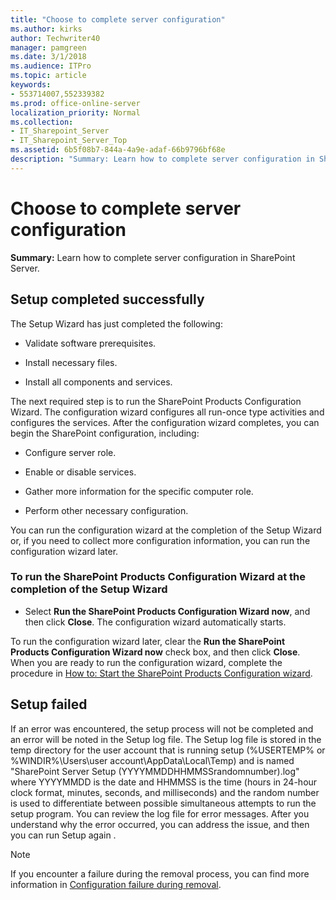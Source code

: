 ```yaml
---
title: "Choose to complete server configuration"
ms.author: kirks
author: Techwriter40
manager: pamgreen
ms.date: 3/1/2018
ms.audience: ITPro
ms.topic: article
keywords:
- 553714007,552339382
ms.prod: office-online-server
localization_priority: Normal
ms.collection:
- IT_Sharepoint_Server
- IT_Sharepoint_Server_Top
ms.assetid: 6b5f08b7-844a-4a9e-adaf-66b9796bf68e
description: "Summary: Learn how to complete server configuration in SharePoint Server."
---
```


# Choose to complete server configuration

 **Summary:** Learn how to complete server configuration in SharePoint Server. 
  
## Setup completed successfully

The Setup Wizard has just completed the following:
  
- Validate software prerequisites.
    
- Install necessary files.
    
- Install all components and services.
    
The next required step is to run the SharePoint Products Configuration Wizard. The configuration wizard configures all run-once type activities and configures the services. After the configuration wizard completes, you can begin the SharePoint configuration, including:
  
- Configure server role.
    
- Enable or disable services.
    
- Gather more information for the specific computer role.
    
- Perform other necessary configuration.
    
You can run the configuration wizard at the completion of the Setup Wizard or, if you need to collect more configuration information, you can run the configuration wizard later.
  
### To run the SharePoint Products Configuration Wizard at the completion of the Setup Wizard

- Select **Run the SharePoint Products Configuration Wizard now**, and then click **Close**. The configuration wizard automatically starts.
    
To run the configuration wizard later, clear the **Run the SharePoint Products Configuration Wizard now** check box, and then click **Close**. When you are ready to run the configuration wizard, complete the procedure in [How to: Start the SharePoint Products Configuration wizard](how-to-start-the-sharepoint-products-configuration-wizard.md).
  
## Setup failed

If an error was encountered, the setup process will not be completed and an error will be noted in the Setup log file. The Setup log file is stored in the temp directory for the user account that is running setup (%USERTEMP% or %WINDIR%\Users\user account\AppData\Local\Temp) and is named "SharePoint Server Setup (YYYYMMDDHHMMSSrandomnumber).log" where YYYYMMDD is the date and HHMMSS is the time (hours in 24-hour clock format, minutes, seconds, and milliseconds) and the random number is used to differentiate between possible simultaneous attempts to run the setup program. You can review the log file for error messages. After you understand why the error occurred, you can address the issue, and then you can run Setup again .
  
> [!NOTE]
> If you encounter a failure during the removal process, you can find more information in [Configuration failure during removal](configuration-failure-during-removal.md). 
  

